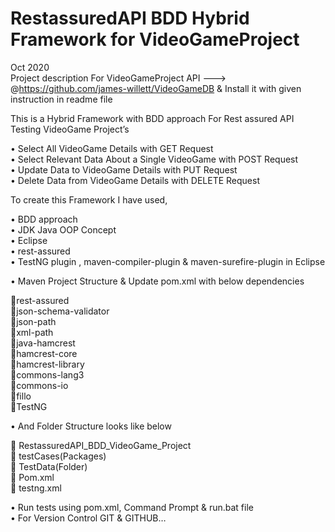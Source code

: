 # RestassuredAPI BDD Hybrid Framework for VideoGameProject
Oct 2020   
Project description
For VideoGameProject API ---> @https://github.com/james-willett/VideoGameDB & Install it with given instruction in readme file

This is a Hybrid Framework with BDD approach For Rest assured API Testing VideoGame Project’s 

• Select All VideoGame Details with GET Request  
• Select Relevant Data About a Single VideoGame with POST Request   
• Update Data to VideoGame Details with  PUT Request   
• Delete Data from VideoGame Details with DELETE Request   


To create this Framework I have used,     

• BDD approach  
• JDK Java OOP Concept  
• Eclipse  
• rest-assured  
• TestNG plugin , maven-compiler-plugin & maven-surefire-plugin in Eclipse  

• Maven Project Structure & Update pom.xml with below dependencies  

rest-assured  
json-schema-validator   
json-path  
xml-path  
java-hamcrest   
hamcrest-core    
hamcrest-library   
commons-lang3  
commons-io  
fillo  
TestNG  


• And Folder Structure looks like below  

 RestassuredAPI_BDD_VideoGame_Project     
 testCases(Packages)    
 TestData(Folder)  
 Pom.xml   
 testng.xml   

• Run tests using pom.xml, Command Prompt & run.bat file  
• For Version Control GIT & GITHUB… 
